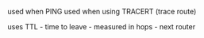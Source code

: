 used when PING
used when using TRACERT (trace route)

uses TTL - time to leave - measured in hops - next router

